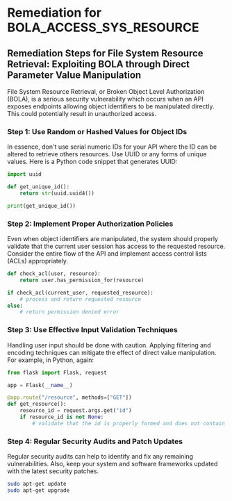 # Remediation for BOLA_ACCESS_SYS_RESOURCE

## Remediation Steps for File System Resource Retrieval: Exploiting BOLA through Direct Parameter Value Manipulation
File System Resource Retrieval, or Broken Object Level Authorization (BOLA), is a serious security vulnerability which occurs when an API exposes endpoints allowing object identifiers to be manipulated directly. This could potentially result in unauthorized access.

### Step 1: Use Random or Hashed Values for Object IDs

In essence, don't use serial numeric IDs for your API where the ID can be altered to retrieve others resources. Use UUID or any forms of unique values. Here is a Python code snippet that generates UUID:

```python
import uuid

def get_unique_id():
    return str(uuid.uuid4())

print(get_unique_id())
```

### Step 2: Implement Proper Authorization Policies

Even when object identifiers are manipulated, the system should properly validate that the current user session has access to the requested resource. Consider the entire flow of the API and implement access control lists (ACLs) appropriately.

```python
def check_acl(user, resource):
    return user.has_permission_for(resource)

if check_acl(current_user, requested_resource):
    # process and return requested resource
else:
    # return permission denied error
```

### Step 3: Use Effective Input Validation Techniques

Handling user input should be done with caution. Applying filtering and encoding techniques can mitigate the effect of direct value manipulation. For example, in Python, again:

```python
from flask import Flask, request

app = Flask(__name__)

@app.route("/resource", methods=["GET"])
def get_resource():
    resource_id = request.args.get("id")
    if resource_id is not None:
        # validate that the id is properly formed and does not contain illegal characters
```

### Step 4: Regular Security Audits and Patch Updates

Regular security audits can help to identify and fix any remaining vulnerabilities. Also, keep your system and software frameworks updated with the latest security patches. 

```bash
sudo apt-get update
sudo apt-get upgrade
```